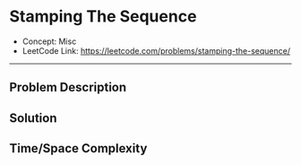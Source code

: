# Stamping The Sequence

- Concept: Misc
- LeetCode Link: https://leetcode.com/problems/stamping-the-sequence/

---

## Problem Description

## Solution

## Time/Space Complexity

